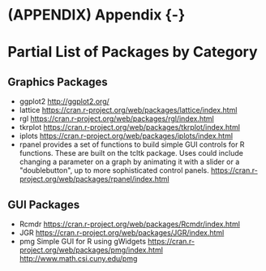 # (APPENDIX) Appendix {-} 

# Partial List of Packages by Category


## Graphics Packages

- ggplot2 http://ggplot2.org/
- lattice https://cran.r-project.org/web/packages/lattice/index.html
- rgl https://cran.r-project.org/web/packages/rgl/index.html
- tkrplot https://cran.r-project.org/web/packages/tkrplot/index.html
- iplots https://cran.r-project.org/web/packages/iplots/index.html
- rpanel provides a set of functions to build simple GUI controls for R functions. These are built on the tcltk package. Uses could include changing a parameter on a graph by animating it with a slider or a "doublebutton", up to more sophisticated control panels. https://cran.r-project.org/web/packages/rpanel/index.html


## GUI Packages

- Rcmdr https://cran.r-project.org/web/packages/Rcmdr/index.html
- JGR https://cran.r-project.org/web/packages/JGR/index.html
- pmg Simple GUI for R using gWidgets https://cran.r-project.org/web/packages/pmg/index.html http://www.math.csi.cuny.edu/pmg

